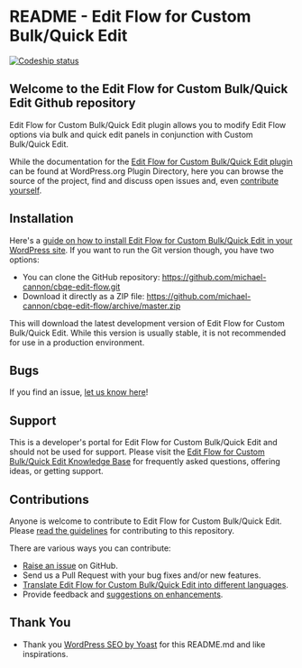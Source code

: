 # README - Edit Flow for Custom Bulk/Quick Edit

[![Codeship status](https://www.codeship.io/projects/f9eb9740-729b-0131-62fb-262d8449eba4/status)](https://www.codeship.io/projects/13665)

## Welcome to the Edit Flow for Custom Bulk/Quick Edit Github repository

Edit Flow for Custom Bulk/Quick Edit plugin allows you to modify Edit Flow options via bulk and quick edit panels in conjunction with Custom Bulk/Quick Edit.

While the documentation for the [Edit Flow for Custom Bulk/Quick Edit plugin](http://wordpress.org/plugins/cbqe-edit-flow/) can be found at WordPress.org Plugin Directory, here you can browse the source of the project, find and discuss open issues and, even [contribute yourself](https://github.com/michael-cannon/cbqe-edit-flow/blob/master/CONTRIBUTING.md).

## Installation

Here's a [guide on how to install Edit Flow for Custom Bulk/Quick Edit in your WordPress site](http://wordpress.org/plugins/cbqe-edit-flow/). If you want to run the Git version though, you have two options:

* You can clone the GitHub repository: https://github.com/michael-cannon/cbqe-edit-flow.git
* Download it directly as a ZIP file: https://github.com/michael-cannon/cbqe-edit-flow/archive/master.zip

This will download the latest development version of Edit Flow for Custom Bulk/Quick Edit. While this version is usually stable, it is not recommended for use in a production environment.

## Bugs

If you find an issue, [let us know here](https://github.com/michael-cannon/cbqe-edit-flow/issues/new)!

## Support

This is a developer's portal for Edit Flow for Custom Bulk/Quick Edit and should not be used for support. Please visit the [Edit Flow for Custom Bulk/Quick Edit Knowledge Base](https://axelerant.atlassian.net/wiki/display/WPFAQ/) for frequently asked questions, offering ideas, or getting support.

## Contributions

Anyone is welcome to contribute to Edit Flow for Custom Bulk/Quick Edit. Please [read the guidelines](https://github.com/michael-cannon/cbqe-edit-flow/blob/master/CONTRIBUTING.md) for contributing to this repository.

There are various ways you can contribute:

* [Raise an issue](https://github.com/michael-cannon/cbqe-edit-flow/issues) on GitHub.
* Send us a Pull Request with your bug fixes and/or new features.
* [Translate Edit Flow for Custom Bulk/Quick Edit into different languages](https://axelerant.atlassian.net/wiki/display/WPFAQ/How+do+I+change+Testimonials+Widget+text+labels).
* Provide feedback and [suggestions on enhancements](https://github.com/michael-cannon/cbqe-edit-flow/issues?direction=desc&labels=Enhancement&page=1&sort=created&state=open).

## Thank You
* Thank you [WordPress SEO by Yoast](https://github.com/jdevalk/wordpress-seo/blob/master/README.md) for this README.md and like inspirations.
